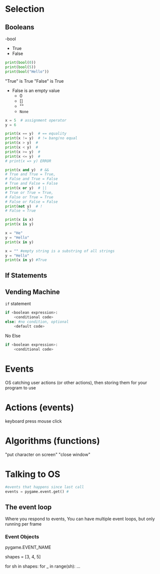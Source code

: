 # Selection

## Booleans

-bool

- True
- False

```py
print(bool(0))
print(bool(5))
print(bool("Hello"))
```

"True" is True
"False" is True

- False is an empty value
  - 0
  - []
  - ""
  - `None`

```py
x = 5  # assignment operator
y = 6

print(x == y)  # == equality
print(x != y)  # != bang/no equal
print(x > y)  #
print(x < y)  #
print(x >= y)  #
print(x <= y)  #
# print(x => y) ERROR

print(x and y)  # &&
# True and True = True,
# False and True = False
# True and False = False
print(x or y)  # ||
# True or True = True,
# False or True = True
# False or False = False
print(not y)  # !
# False = True

print(x is x)
print(x is y)

x = "He"
y = "Hello"
print(x in y)

x = "" #empty string is a substring of all strings
y = "Hello"
print(x in y) #True
```

## If Statements

## Vending Machine

`if` statement

```py
if <boolean expression>:
    <conditional code>
else: #no condition, optional
    <default code>
```

No Else

```py
if <boolean expression>:
    <conditional code>
```

# Events

OS catching user actions (or other actions), then storing them for your program to use

# Actions (events)

keyboard press
mouse click

# Algorithms (functions)

"put character on screen"
"close window"

# Talking to OS

```py
#events that happens since last call
events = pygame.event.get() #
```

## The event loop

Where you respond to events,
You can have multiple event loops, but only running per frame

### Event Objects

pygame.EVENT_NAME

shapes = [3, 4, 5]

for sh in shapes:
for \_ in range(sh):
...
